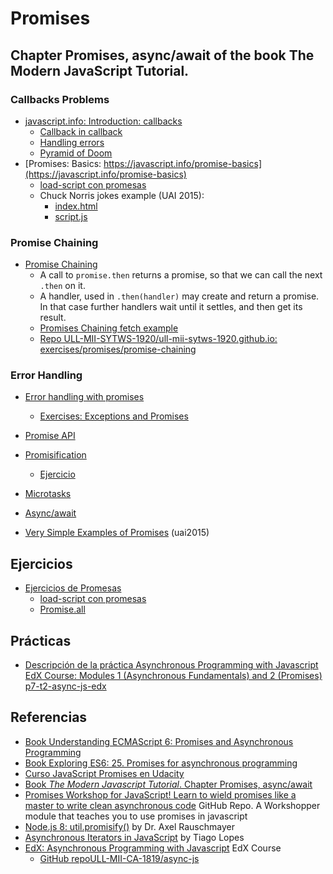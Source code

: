 # Promises 

## Chapter Promises, async/await of the book The Modern JavaScript Tutorial. 

### Callbacks Problems

* [javascript.info: Introduction: callbacks](https://javascript.info/callbacks)
  *   [Callback in callback](https://javascript.info/callbacks#callback-in-callback)
  *   [Handling errors](https://javascript.info/callbacks#handling-errors)
  *   [Pyramid of Doom](https://javascript.info/callbacks#pyramid-of-doom)
* [Promises: Basics: https://javascript.info/promise-basics](https://javascript.info/promise-basics)
  * [load-script con promesas](https://github.com/ULL-MII-SYTWS-1920/ull-mii-sytws-1920.github.io/tree/master/tema2-async/exercises/promises/load-script)
  * Chuck Norris jokes example (UAI 2015):
    * [index.html](https://github.com/ULL-MII-SYTWS-1920/promise-example/blob/master/index.html)
    * [script.js](https://github.com/ULL-MII-SYTWS-1920/promise-example/blob/master/script.js)

### Promise Chaining

* [Promise Chaining](https://javascript.info/promise-chaining)
  * A call to `promise.then` returns a promise, so that we can call the next `.then` on it.
  * A handler, used in `.then(handler)` may create and return a promise. In that case further handlers wait until it settles, and then get its result.
  * [Promises Chaining fetch example]({{site.baseurl}}/tema1-introduccion-a-javascript/promises-chaining-fetch-example)
  * [Repo ULL-MII-SYTWS-1920/ull-mii-sytws-1920.github.io: exercises/promises/promise-chaining](https://github.com/ULL-MII-SYTWS-1920/ull-mii-sytws-1920.github.io/tree/master/tema2-async/exercises/promises/promise-chaining)

### Error Handling

* [Error handling with promises](https://javascript.info/promise-error-handling)
  * [Exercises: Exceptions and Promises](https://github.com/ULL-MII-SYTWS-1920/ull-mii-sytws-1920.github.io/tree/master/tema2-async/exercises/promises/exception-inside-promise)
* [Promise API](https://javascript.info/promise-api)
* [Promisification](https://javascript.info/promisify)
  * [Ejercicio](https://github.com/ULL-MII-SYTWS-1920/ull-mii-sytws-1920.github.io/tree/master/tema2-async/exercises/promises/promisify)
* [Microtasks](https://javascript.info/microtask-queue)
* [Async/await](https://javascript.info/async-await)

* [Very Simple Examples of Promises](promise-examples) (uai2015)

## Ejercicios

* [Ejercicios de Promesas](https://github.com/ULL-MII-SYTWS-1920/ull-mii-sytws-1920.github.io/tree/master/tema2-async/exercises/promises)
  * [load-script con promesas](https://github.com/ULL-MII-SYTWS-1920/ull-mii-sytws-1920.github.io/tree/master/tema2-async/exercises/promises/load-script)
  * [Promise.all](https://github.com/ULL-MII-SYTWS-1920/ull-mii-sytws-1920.github.io/tree/master/tema2-async/exercises/promises/promise-all)

## Prácticas

* [Descripción de la práctica Asynchronous Programming with Javascript EdX Course: Modules 1 (Asynchronous Fundamentals) and 2 (Promises) p7-t2-async-js-edx](practicas/p7-t2-async-js-edx)

## Referencias

* [Book Understanding ECMAScript 6: Promises and Asynchronous Programming](https://leanpub.com/understandinges6/read#leanpub-auto-promises-and-asynchronous-programming)
* [Book Exploring ES6: 25. Promises for asynchronous programming](http://exploringjs.com/es6/ch_promises.html)
* [Curso JavaScript Promises en Udacity](https://classroom.udacity.com/courses/ud898)
* [Book *The Modern Javascript Tutorial*. Chapter Promises, async/await](https://javascript.info/async)
* [Promises Workshop for JavaScript! Learn to wield promises like a master to write clean asynchronous code](https://github.com/stevekane/promise-it-wont-hurt) GitHub Repo. A Workshopper module that teaches you to use promises in javascript
* [Node.js 8: util.promisify()](http://2ality.com/2017/05/util-promisify.html) by Dr. Axel Rauschmayer 
* [Asynchronous Iterators in JavaScript](https://www.codementor.io/tiagolopesferreira/asynchronous-iterators-in-javascript-jl1yg8la1) by Tiago Lopes
* [EdX: Asynchronous Programming with Javascript](https://courses.edx.org/courses/course-v1:Microsoft+DEV234x+1T2018a/course/) EdX Course
    * [GitHub repoULL-MII-CA-1819/async-js](https://github.com/ULL-MII-CA-1819/async-js)



